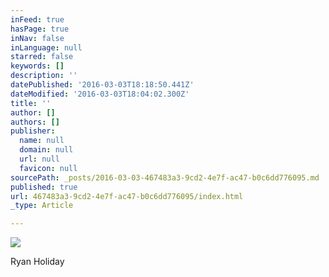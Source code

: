 ```yaml
---
inFeed: true
hasPage: true
inNav: false
inLanguage: null
starred: false
keywords: []
description: ''
datePublished: '2016-03-03T18:18:50.441Z'
dateModified: '2016-03-03T18:04:02.300Z'
title: ''
author: []
authors: []
publisher:
  name: null
  domain: null
  url: null
  favicon: null
sourcePath: _posts/2016-03-03-467483a3-9cd2-4e7f-ac47-b0c6dd776095.md
published: true
url: 467483a3-9cd2-4e7f-ac47-b0c6dd776095/index.html
_type: Article

---
```

![](https://the-grid-user-content.s3-us-west-2.amazonaws.com/53ebd452-9f8a-4d56-8de8-3c71c38c13de.jpg)

Ryan Holiday